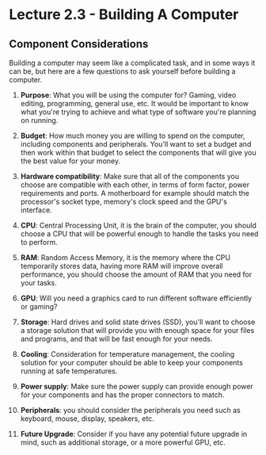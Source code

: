 # Lecture 2.3 - Building A Computer

## Component Considerations

Building a computer may seem like a complicated task, and in some ways it can be, but here are a few questions to ask yourself before building a computer. 

1. **Purpose**: What you will be using the computer for? Gaming, video editing, programming, general use, etc. It would be important to know what you're trying to achieve and what type of software you're planning on running.

2. **Budget**: How much money you are willing to spend on the computer, including components and peripherals. You'll want to set a budget and then work within that budget to select the components that will give you the best value for your money.

3. **Hardware compatibility**: Make sure that all of the components you choose are compatible with each other, in terms of form factor, power requirements and ports. A motherboard for example should match the processor's socket type, memory's clock speed and the GPU's interface.

4. **CPU**: Central Processing Unit, it is the brain of the computer, you should choose a CPU that will be powerful enough to handle the tasks you need to perform.

5. **RAM**: Random Access Memory, it is the memory where the CPU temporarily stores data, having more RAM will improve overall performance, you should choose the amount of RAM that you need for your tasks.

6. **GPU**: Will you need a graphics card to run different software efficiently or gaming?

7. **Storage**: Hard drives and solid state drives (SSD), you'll want to choose a storage solution that will provide you with enough space for your files and programs, and that will be fast enough for your needs.

8. **Cooling**: Consideration for temperature management, the cooling solution for your computer should be able to keep your components running at safe temperatures.

9. **Power supply**: Make sure the power supply can provide enough power for your components and has the proper connectors to match.

10. **Peripherals**: you should consider the peripherals you need such as keyboard, mouse, display, speakers, etc.

11. **Future Upgrade**: Consider if you have any potential future upgrade in mind, such as additional storage, or a more powerful GPU, etc.
